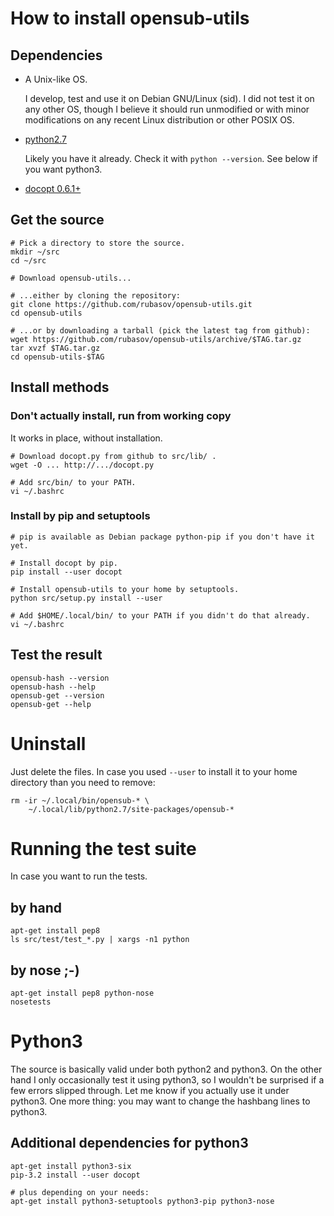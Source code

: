# How to install opensub-utils

## Dependencies

* A Unix-like OS.

  I develop, test and use it on Debian GNU/Linux (sid). I did not test it on
any other OS, though I believe it should run unmodified or with minor
modifications on any recent Linux distribution or other POSIX OS.

* [python2.7](http://python.org/)

  Likely you have it already. Check it with `python --version`. See below if
you want python3.

* [docopt 0.6.1+](https://github.com/docopt/docopt)

## Get the source

    # Pick a directory to store the source.
    mkdir ~/src
    cd ~/src

    # Download opensub-utils...

    # ...either by cloning the repository:
    git clone https://github.com/rubasov/opensub-utils.git
    cd opensub-utils

    # ...or by downloading a tarball (pick the latest tag from github):
    wget https://github.com/rubasov/opensub-utils/archive/$TAG.tar.gz
    tar xvzf $TAG.tar.gz
    cd opensub-utils-$TAG

## Install methods

### Don't actually install, run from working copy

It works in place, without installation.

    # Download docopt.py from github to src/lib/ .
    wget -O ... http://.../docopt.py

    # Add src/bin/ to your PATH.
    vi ~/.bashrc

### Install by pip and setuptools

    # pip is available as Debian package python-pip if you don't have it yet.

    # Install docopt by pip.
    pip install --user docopt

    # Install opensub-utils to your home by setuptools.
    python src/setup.py install --user

    # Add $HOME/.local/bin/ to your PATH if you didn't do that already.
    vi ~/.bashrc

## Test the result

    opensub-hash --version
    opensub-hash --help
    opensub-get --version
    opensub-get --help

# Uninstall

Just delete the files. In case you used `--user` to install it to your home
directory than you need to remove:

    rm -ir ~/.local/bin/opensub-* \
        ~/.local/lib/python2.7/site-packages/opensub-*

# Running the test suite

In case you want to run the tests.

## by hand

    apt-get install pep8
    ls src/test/test_*.py | xargs -n1 python

## by nose ;-)

    apt-get install pep8 python-nose
    nosetests

# Python3

The source is basically valid under both python2 and python3. On the other
hand I only occasionally test it using python3, so I wouldn't be surprised if
a few errors slipped through. Let me know if you actually use it under
python3. One more thing: you may want to change the hashbang lines to python3.

## Additional dependencies for python3

    apt-get install python3-six
    pip-3.2 install --user docopt

    # plus depending on your needs:
    apt-get install python3-setuptools python3-pip python3-nose
